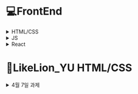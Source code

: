 # 💻FrontEnd
<details>

<summary>HTML/CSS</summary>
<div markdown="1">
 
### 🔥 태그
**Box**

---

`header` `section` `footer` `article` `nav` `div` `aside` `span` `main` `form` .
 
 **Item**

---

`a` `button` `input` `label` `img` `video` `audio` `map` `canvas` `table`
 
 **태그**는 **박스(box)** 또는 **아이템(item)** 2가지로 분류할 수 있다.

- `Box` : 아이템을 어떻게 배치할지 나누어주는 태그
- `Item` : 사용자들에게 보여지는 태그
   - `Block` : 한 줄에 한 개만 배치
   - `Inline` : 한 줄에 여러 개 배치
 ---
 
 ### ⭐블록 요소 (Block Element)
 
 ![image](https://user-images.githubusercontent.com/97418768/173006109-96782c82-bb24-48d5-ad61-f977221b89e4.png)

 - 가로폭 전체의 넓이를 가지는 직사각형 형태이며 `width`, `height`, `margin`, `padding` 등으로 레이아웃을 수정할 수 있다.
- 블록 요소 다음에는 줄바꿈이 이루어진다.
- css에서 `display:block` 으로 블록을 변경할 수 있다.
    
    ```css
    div {
    	display : block;
    }
    ```
    
- 블록 요소인 태그 종류
    
    `article` `aside` `div` `footer` `form` `h1` `h2` `h3` `h4` `h5` `h6` `header` `p` `section` `table` `ul` 등.
	
 ---
 
 ### ⭐인라인 요소 (Inline Element)

 ![image](https://user-images.githubusercontent.com/97418768/173202257-f52ac463-7ab9-4cef-afc3-82efe37a1017.png)

- 컨텐츠가 끝나는 지점까지를 넓이로 가지게 된다.
- 임의로 `width`, `height`로 변형을 줄 수가 없다.
- 인라인 요소는 `line-height`로 줄의 높낮이를 조절할 수 있고, `text-align`으로 텍스트의 중앙, 좌, 우측 정렬을 할 수 있다.
- 인라인 요소 다음에는 줄바꿈이 없고 우측으로 바로 이어서 표시된다.
- css에서 `display:inline`으로 인라인으로 변경할 수 있다.
    
    ```css
    div {
    	display : inline;
    }
    ```
    
- 인라인 블록인 태그 종류
    
    `a` `br` `button` `em` `i` `img` `input` `label` `select` `span` `strong` `textarea` 등
    
---
 
 ### ⭐태깅을 이용한 웹 구조화 (마크업)

웹사이트에 배치를 정하는 태그가 있다. 해당 태그들을 이용하면 웹사이트의 구조를 짤 수 있다.
 
 ![image](https://user-images.githubusercontent.com/97418768/173343489-a41a37c4-a589-4ba9-85bc-ed3ff9bafcbc.png)
---
 ### ⭐자주 사용하는 태그

`div` `span` : 아이템들을 묶어서 스타일링할 때 주로 사용

`div` : block level의 태그

`span` : inline level의 태그

`article` : 여러가지 아이템들을 재사용 가능하도록 그룹화해 놓은 것

`p` : 문단을 정의

`b` : 볼드체

`ol` : 번호가 있는 리스트

`ul` : 번호가 없는 리스트
 
---
 ### ⭐form

- 사용자로부터 데이터를 받아야하는 경우 사용되는 요소이다.

- 폼 요소는 서버에 데이터를 전달하기 위해 사용한다.

```html
<form action="" method="">
	...
</form>
```

`input` : 내용이 없는 빈 요소이며 type 속성을 통해 여러 종류의 입력 양식으로 나타낼 수 있다.

```html
<!-- 단순한 텍스트 입력 -->
<input type="text">

<!-- 공개할 수 없는 내용 입력 -->
<input type="password">

<!-- 라디오 버튼(중복 선택 불가능) -->
<input type="radio">

<!-- 체크박스(중복 선택 가능) -->
<input type="checkbox">

<!-- 파일을 서버에 올릴 때 사용 -->
<input type="file">

<!-- 버튼(클릭) -->
<input type="submit">
<input type="reset">
<input type="button">
```

`select` : 몇 개의 선택지를 리스트 형태로 노출하고 그 중 하나를 선택할 수 있게 하는 태그

```html
<select>
	<option>대연</option>
	<option>나원</option>
	<option>주원</option>
	...
</select>
```

`textarea` : 여러줄의 텍스트를 입력할 때 사용

```html
<textarea rows="5" cols="30"></textarea>
```

`button` : submit, reset, button 3가지의 타입

```html
<button type="submit|reset|button">버튼<button>
```

`label` : form 요소의 이름과 form 요소를 명시적으로 연결시켜주기 위해 사용

- form 요소의 id 속성값과 `<label>`의 for 속성값을 같게 적어주어야 한다.

```html
<label for="name">이름</label> : <input type="text" id="name">
```
 </div>
</details>
	
<details>

<summary>JS</summary>
<div markdown="2">
 
### 🔥 다양한 라이브러리

자바스크립트 언어를 이용해 만든 `React`, `Angular`, `View.js` 같은 프레임워크나 `jQuery` 같은 라이브러리도 있습니다.

<details>

<summary>라이브러리와 프레임워크의 차이</summary>
<div markdown="1">
    
| 라이브러리 | 개발자가 개발하는데 필요한 것들을 모아둔 도구들 <br> ex. 미리 작성된 코드, 변수, 함수, 클래스 |
| :---: | :----: |
| 프레임워크 | 개발 시 필수적인 코드, 알고리즘, 데이터베이스 연동 등과 같은  기능을 위해 어느 정도의 뼈대를 제공해주는 것 <br> 개발자는 그 뼈대 위에 코드를 작성하여 애플리케이션을 완성 |

</div>
</details>

### 제어의 역전

![image](https://user-images.githubusercontent.com/97418768/174070043-67e18781-b898-443b-9459-27d5132f24d0.png)
	
![image](https://user-images.githubusercontent.com/97418768/174070074-ec94f921-f132-4097-85a0-5a915bb610b9.png)

---

### 1️⃣  간단한 자바스크립트 예제 (클릭해서 색 변경)
```html
<!DOCTYPE html>
<html lang="en">
<head>
    <meta charset="UTF-8">
    <meta http-equiv="X-UA-Compatible" content="IE=edge">
    <meta name="viewport" content="width=device-width, initial-scale=1.0">
    <title>Document</title>
    <style>
        *:hover{
            cursor: default;
        }
    </style>
</head>
<body>
    <h1 id="heading">자바스크립트</h1>
    <p id="text">클릭해보세요!</p>

    <script src="http://code.jquery.com/jquery-1.11.2.min.js"></script>
<script> //jquary

    //자바스크립트를 클릭했을 때 색깔이 변하게
    //const heading = document.querySelector("#heading") //.은 클래스, #은 id
    //heading.addEventListener('click',()=>{
    //    heading.style.color='red';
    //})

    $('h1#heading').click(function(){
        $(this).css('color','red');
    });


</script>
<!-- 요소에 id 속성이 있으면 위치에 상관없이 메서드 
document.getElementById(id)를 이용해 접근할 수 있다. -->

<div id="elem">
    <div id="elem-content">Element</div>
  </div>
  
  <script>
    let elemtext = document.getElementById('elem');

    elemtext.style.textAlign="center";
  </script>


  <!-- elem.querySelectorAll(css)은 요소검색 메서드이다. 
elem의 자식 요소 중 주어진 CSS 선택자에 대응하는 요소 모두를 반환한다.-->

<ul>
    <li>1-1</li>
    <li>1-2</li>
  </ul>
  <ul>
    <li>2-1</li>
    <li>2-2</li>
  </ul>
  <script>
    let elements = document.querySelectorAll('ul > li:last-child');
  
    for (let elem of elements) {
      alert(elem.innerHTML); 
    }
  </script>
  

</body>
</html>
```
---
	
### 2️⃣  자바스크립트 기초 (ES6)

**🔥 변수** 

자바스크립트는 `var`, `const`, `let` 의 변수 선언을 지원합니다.

<aside>
❓ `**var` 은 쓰시지 않는 걸 추천드립니다!** 

왜인지 궁금하시다면 먼저 검색해보셔도 좋습니다!  정답은 강의 시간에 알려드릴게요

</aside>

그렇다면 `const`와 `let`에 대해 알아야겠죠.

`const`는 재할당이 가능하지 않고, `let`은 재할당이 가능합니다. 

앞으로 JS로 변수를 선언하실 때에는 `const`, `let`을 사용해주세요!

```jsx
const FOO = 123;
FOO = 456; // TypeError

let foo = 123;
foo = 456;
```

<details>

<summary>토글</summary>
<div markdown="1">

### **스코프**

- 변수의 유효범위 혹은 생존 범위

- `var` 키워드는 함수 수준의 범위를 가진다

- `const`, `let`은 블럭 수준 범위

- 보통 프로그래밍 언어의 경우 if문 블럭 안에서 변수를 선언하면 해당 블럭 안에서만 유지되지만 자바스크립트는 그렇지 않다

```jsx
var name = "Kim Jihye";

function showName(){
	var name = "Kim DaeYeon";
	if(true){
		var name = "김대연";
		console.log(name);
	}
	console.log(name);
}

showName();

console.log(name);
```

<details>

<summary>답</summary>
<div markdown="1">
김대연<br> 
김대연<br> 
Kim jihye<br>
 </div>
</details>
	

### **호이스팅**

- 변수 선언과 함수 선언을 끌어올림

```jsx
console.log(a());
console.log(b());
console.log(c());

function a(){
	return 'a';
}

var b = function fb(){
	return 'fb';
}

var c = function fc(){
	return 'fc';
}
```
<details>

<summary>실제 컴파일</summary>
<div markdown="1">

```jsx
function a(){
	reutrn 'a';
}

var b;
var c;

console.log(a());
console.log(b());
console.log(c());

b = function fb(){
	return 'fb';
}

c = function fc(){
	return 'fc';
}
```
    </div>
  </details>
	
 </div>
</details>

**🔥  화살표 함수**

```jsx
// ES5
let foo = function(){
	console.log("foo");
}

// ES6
let foo = () => console.log("foo");
```

https://velog.io/@ki_blank/JavaScript-%ED%99%94%EC%82%B4%ED%91%9C-%ED%95%A8%EC%88%98Arrow-function

---	
	
### 3️⃣  동물 테스트를 만들어보자 (복붙)

오늘은 HTML, CSS에서는 관심을 끄고 **JS**만 집중적으로 볼 것이기 때문에 다른 내용을 미리 제공해드립니다!

`index.html` `style.css` `script.js` 파일을 만들어 아래 내용을 복붙해주세요

- index.html
    
    ```html
    <!DOCTYPE html>
    <html lang="ko">
    <head>
        <meta charset="UTF-8">
        <meta http-equiv="X-UA-Compatible" content="IE=edge">
        <meta name="viewport" content="width=device-width, initial-scale=1.0">
        <title>세렝게티</title>
    
        <!-- css -->
        <link href="https://cdn.jsdelivr.net/npm/bootstrap@5.1.3/dist/css/bootstrap.min.css" rel="stylesheet" integrity="sha384-1BmE4kWBq78iYhFldvKuhfTAU6auU8tT94WrHftjDbrCEXSU1oBoqyl2QvZ6jIW3" crossorigin="anonymous">
        <link rel="stylesheet" href="style.css">
    </head>
    <body class="container">
        <div class="cont title-container">
            <h1>세렝게티 동물 테스트</h1>
            <button id="startBtn" class="btn btn-primary">시작하기</button>
        </div>
    
        <div class="cont question-container bg-light">
            <div class="progress mt-5">
                <div class="progress-bar" role="progressbar" style="width: calc(100/12*1%)"></div>
            </div>
            <h3 id="question" class="mt-5">질문</h3>
            <p id="type">EI</p>
            <button id="a" class="btn btn-dark">1</button>
            <button id="b" class="btn btn-dark">2</button>
        </div>
        <div class="cont result-container bg-danger">
            <h3 id="mbti">MBTI</h3>
            <p id="explain">설명</p>
            <img id="result-img" src="" alt="">
    
        </div>
    
        <div class="score-container">
            <input id="EI" type="text" class="input" value="0">
            <input id="SN" type="text" class="input" value="0">
            <input id="TF" type="text" class="input" value="0">
            <input id="JP" type="text" class="input" value="0">
        </div>
    
        <!-- js -->
        <script src="https://code.jquery.com/jquery-3.5.1.slim.min.js" integrity="sha384-DfXdz2htPH0lsSSs5nCTpuj/zy4C+OGpamoFVy38MVBnE+IbbVYUew+OrCXaRkfj" crossorigin="anonymous"></script>
        <script src="https://cdn.jsdelivr.net/npm/bootstrap@4.5.3/dist/js/bootstrap.bundle.min.js" integrity="sha384-ho+j7jyWK8fNQe+A12Hb8AhRq26LrZ/JpcUGGOn+Y7RsweNrtN/tE3MoK7ZeZDyx" crossorigin="anonymous"></script>
        <script type="text/javascript" src="script.js"></script>
    </body>
    </html>
    ```
    
- style.css
    
    ```css
    body{
        width : 100vw;
        height : 100vh;
        display: flex;
    }
    .cont{
        width : 100%;
        height : 100%;
        display: flex;
        flex-direction: column;
        text-align: center;
    }
    
    .title-container{
        margin: auto;
        background-color: gray;
        display:flex;
        flex-direction: column;
        justify-content: center;
        align-items: center;
    }
    
    .question-container{   
        display: none;
    }
    
    .btn{
        width : 300px;
        margin : 10px;
    }
    
    .score-container{
        position:absolute;
        display: flex;
        flex-direction: column;
        bottom: 5%;
        display: none;
    }
    
    .result-container{
        display: none;
    }
    
    #result-img{
        width : 50%;
    }
    
    #type{
        display: none;
    }
    ```
    
- script.js
    
    ```jsx
    const titleContainer = document.querySelector(".title-container");
    const titleBtn = document.querySelector("#startBtn");
    const questionContainer = document.querySelector('.question-container');
    const question = document.querySelector('#question');
    const type = document.querySelector('#type');
    const aBtn = document.querySelector("#a");
    const bBtn = document.querySelector('#b');
    const EI = document.querySelector('#EI');
    const SN = document.querySelector('#SN');
    const TF = document.querySelector("#TF");
    const JS = document.querySelector("#JP");
    const pro = document.querySelector('.progress-bar');
    const MBTI = document.querySelector('#mbti');
    const explain = document.querySelector('#explain');
    const image = document.querySelector('#result-img');
    const resultContainer = document.querySelector('.result-container');
    
    const q = {
        1: {
            "title": "문제 1번", 
            "type": "EI", 
            "A": "E", 
            "B": "I"
        },
        2: {"title": "문제 2번", "type": "EI", "A": "E", "B": "I"},
        3: {"title": "문제 3번", "type": "EI", "A": "E", "B": "I"},
        4: {"title": "문제 4번", "type": "SN", "A": "S", "B": "N"},
        5: {"title": "문제 5번", "type": "SN", "A": "S", "B": "N"},
        6: {"title": "문제 6번", "type": "SN", "A": "S", "B": "N"},
        7: {"title": "문제 7번", "type": "TF", "A": "T", "B": "F"},
        8: {"title": "문제 8번", "type": "TF", "A": "T", "B": "F"},
        9: {"title": "문제 9번", "type": "TF", "A": "T", "B": "F"},
        10: {"title": "문제 10번", "type": "JP", "A": "J", "B": "P"},
        11: {"title": "문제 11번", "type": "JP", "A": "J", "B": "P"},
        12: {"title": "문제 12번", "type": "JP", "A": "J", "B": "P"}
    }
    const result = {
        "ISTJ": {
            "animal": "하마", 
            "explain": "하마 설명", 
            "img": "lion.jpg"
        },
        "ISFJ": {"animal": "부엉이", "explain": "부엉이 설명", "img": "lion.jpg"},
        "INFJ": {"animal": "물소", "explain": "물소 설명", "img": "lion.jpg"},
        "INTJ": {"animal": "치타", "explain": "치타 설명", "img": "lion.jpg"},
        "ISTP": {"animal": "나무늘보", "explain": "나무늘보 설명", "img": "lion.jpg"},
        "ISFP": {"animal": "거북이", "explain": "거북이 설명", "img": "lion.jpg"},
        "INFP": {"animal": "코끼리", "explain": "코끼리 설명", "img": "lion.jpg"},
        "INTP": {"animal": "침팬지", "explain": "침팬지 설명", "img": "lion.jpg"},
        "ESTP": {"animal": "악어", "explain": "악어 설명", "img": "lion.jpg"},
        "ESFP": {"animal": "미어캣", "explain": "미어캣 설명", "img": "lion.jpg"},
        "ENFP": {"animal": "멋쟁이 사자", "explain": "멋쟁이 사자 설명", "img": "lion.jpg"},
        "ENTP": {"animal": "태양새", "explain": "태양새 설명", "img": "lion.jpg"},
        "ESTJ": {"animal": "기린", "explain": "기린 설명", "img": "lion.jpg"},
        "ESFJ": {"animal": "고릴라", "explain": "고릴라 설명", "img": "lion.jpg"},
        "ENFJ": {"animal": "카피바라", "explain": "카피바라 설명", "img": "lion.jpg"},
        "ENTJ": {"animal": "호랑이", "explain": "호랑이 설명", "img": "lion.jpg"}
    }
    
    let num = 1;
    
    // 여기까지만 사전 제공
    ```
    
    ```jsx
    const titleContainer = document.querySelector(".title-container");
    const titleBtn = document.querySelector("#startBtn");
    const questionContainer = document.querySelector('.question-container');
    const question = document.querySelector('#question');
    const type = document.querySelector('#type');
    const aBtn = document.querySelector("#a");
    const bBtn = document.querySelector('#b');
    const EI = document.querySelector('#EI');
    const SN = document.querySelector('#SN');
    const TF = document.querySelector("#TF");
    const JS = document.querySelector("#JP");
    const pro = document.querySelector('.progress-bar');
    const MBTI = document.querySelector('#mbti');
    const explain = document.querySelector('#explain');
    const image = document.querySelector('#result-img');
    const resultContainer = document.querySelector('.result-container');
    
    const q = {
        1: {
            "title": "문제 1번", 
            "type": "EI", 
            "A": "E", 
            "B": "I"
        },
        2: {"title": "문제 2번", "type": "EI", "A": "E", "B": "I"},
        3: {"title": "문제 3번", "type": "EI", "A": "E", "B": "I"},
        4: {"title": "문제 4번", "type": "SN", "A": "S", "B": "N"},
        5: {"title": "문제 5번", "type": "SN", "A": "S", "B": "N"},
        6: {"title": "문제 6번", "type": "SN", "A": "S", "B": "N"},
        7: {"title": "문제 7번", "type": "TF", "A": "T", "B": "F"},
        8: {"title": "문제 8번", "type": "TF", "A": "T", "B": "F"},
        9: {"title": "문제 9번", "type": "TF", "A": "T", "B": "F"},
        10: {"title": "문제 10번", "type": "JP", "A": "J", "B": "P"},
        11: {"title": "문제 11번", "type": "JP", "A": "J", "B": "P"},
        12: {"title": "문제 12번", "type": "JP", "A": "J", "B": "P"}
    }
    const result = {
        "ISTJ": {
            "animal": "하마", 
            "explain": "하마 설명", 
            "img": "lion.jpg"
        },
        "ISFJ": {"animal": "부엉이", "explain": "부엉이 설명", "img": "lion.jpg"},
        "INFJ": {"animal": "물소", "explain": "물소 설명", "img": "lion.jpg"},
        "INTJ": {"animal": "치타", "explain": "치타 설명", "img": "lion.jpg"},
        "ISTP": {"animal": "나무늘보", "explain": "나무늘보 설명", "img": "lion.jpg"},
        "ISFP": {"animal": "거북이", "explain": "거북이 설명", "img": "lion.jpg"},
        "INFP": {"animal": "코끼리", "explain": "코끼리 설명", "img": "lion.jpg"},
        "INTP": {"animal": "침팬지", "explain": "침팬지 설명", "img": "lion.jpg"},
        "ESTP": {"animal": "악어", "explain": "악어 설명", "img": "lion.jpg"},
        "ESFP": {"animal": "미어캣", "explain": "미어캣 설명", "img": "lion.jpg"},
        "ENFP": {"animal": "멋쟁이 사자", "explain": "멋쟁이 사자 설명", "img": "lion.jpg"},
        "ENTP": {"animal": "태양새", "explain": "태양새 설명", "img": "lion.jpg"},
        "ESTJ": {"animal": "기린", "explain": "기린 설명", "img": "lion.jpg"},
        "ESFJ": {"animal": "고릴라", "explain": "고릴라 설명", "img": "lion.jpg"},
        "ENFJ": {"animal": "카피바라", "explain": "카피바라 설명", "img": "lion.jpg"},
        "ENTJ": {
            "animal": "호랑이", 
            "explain": "호랑이 설명", 
            "img": "lion.jpg"
        }
    }
    
    let num = 1;
    let mbti = '';
    
    // 여기까지만 사전 제공
    
    titleBtn.addEventListener('click', ()=>{
        titleContainer.style.display = 'none';
        questionContainer.style.display = 'block';
        updateQuestion();
    });
    
    aBtn.addEventListener('click', ()=>{
        switch(type.innerHTML){
            case 'EI' :
                let e = parseInt(EI.value);
                EI.setAttribute('value', e+1);
                break;
            case 'SN':
                let s = parseInt(SN.value);
                SN.setAttribute('value', s+1);
                break;
            case 'TF':
                let t = parseInt(TF.value);
                TF.setAttribute('value', t+1);
                break;
            case 'JP':
                let j = parseInt(JP.value);
                JP.setAttribute('value', j+1);
                break;
        }
        updateQuestion();
    });
    
    bBtn.addEventListener('click', ()=>{
        updateQuestion();
    });
    
    function updateQuestion(){
        if(num == 13){
            questionContainer.style.display = 'none';
            resultContainer.style.display = 'block';
    
            (EI.value > 2 ? mbti+='E' : mbti+='I');
            (SN.value > 2 ? mbti+='S' : mbti+='N');
            (TF.value > 2 ? mbti+='T' : mbti+='F');
            (JP.value > 2 ? mbti+='J' : mbti+='P');
    
            MBTI.innerHTML = mbti;
            explain.innerHTML = result[mbti].explain;
            image.setAttribute('src', result[mbti].img);
    
            // if(EI.value > 2){
            //     mbti += 'E';
            // }
            // else{
            //     mbti += 'I';
            // }
        }
        else{
            pro.setAttribute('style', `width : calc(100/12*${num}%);`);
            question.innerHTML = q[num].title;
            type.innerHTML = q[num].type;
            aBtn.innerHTML = q[num].A;
            bBtn.innerHTML = q[num].B;
            num++;
        }
    }
    ```
 </div>
</details>

<details>

<summary>React</summary>
<div markdown="3">

<detail>
	
<summary>ES6</summary>
<div markdown="1">
	
### 0️⃣  가변 변수와 불변 변수

가변 변수를 위한 `let` 키워드, 값을 수정할 수 없는 불변 변수를 위한 `const` 키워드를 사용합니다.

**가변 변수**는 변수를 읽거나 수정할 수 있습니다.

```jsx
// 가변 변수 let

let num = -1;
num = num * 3;

let str = '이건 문자';
str = '다른 문자';

let arr = [];
arr [ 1,2,3,];

let obj = {};
obj = { name : '새로운 객체' };
```

**불변 변수**는 선언한 후 읽기만 가능합니다. 그런데 값을 다시 할당할 수 없는 것이지 값을 변경할 순 있습니다. 

하지만 불변 변수로 정의된 배열이나 객체를 내장 함수로 수정하는 것은 **무결성**을 해치는 일이므로 새로운 불변 변수를 만들어 새값을 할당해주는 방법으로 새로 정의해줘야 합니다.

가변 내장 함수(push, splice, pop, shift) < 무결정 내장 함수 < let

- `concat()`
- `slice()`

```jsx
// 불변 변수 const 

const num = 1;
num = 3; // TypeError

// const를 변경할 수 있는 경우
const arr2 = [];
arr2.push(1); // arr2 = [1];
arr2.splice(0,0,0); // arr2 = [0,1];
```
### 1️⃣  템플릿 문자열

**템플릿 문자열**은 문자열 안에 변수와 연산식을 혼합하여 사용합니다.

기존 자바스크립트는 문자열과 변수를 연결하기 위해서 병합 연산자(+)를 사용해야했습니다.

ES6부터는 템플릿 문자열을 도입해 **백틱(`)**으로 문자열을 표현합니다.

**특수 기호 $** 를 사용하여 변수를 포함할 수도 있습니다.

```jsx
const product = { name : '검정 반팔', price : '25000원' };

let message = '제품 ' + product.name + '의 가격은 ' + product.price + '입니다.'; // 이전

message = `제품 ${product.name}의 가격은 ${product.price}입니다.`; // ES6
```


### 2️⃣  전개 연산자 Spread Operator

**전개 연산자**는 나열형 자료를 추출하거나 연결할 때 사용합나디. 

사용 방법은 배열이나 객체, 변수명 앞에 **마침표 세 개 ...** 를 입력합니다.

중요한 점은 **배열, 객체, 함수 인자 표현식** 안에서만 사용해야하다는 것!

```jsx
// 배열

const arr1 = ['one', 'two'];
const arr2 = ['three', 'four'];

let arr3 = [ arr1[0], arr1[1], arr2[0], arr[1] ]; // 과거

arr3 = [ ...arr1, ...arr2 ]; // ES6

const [ one, two, three = 'empty', ...others ] = arr1;
// one = 'one' , two = 'two', three = 'empty' , others = []
```

```jsx
// 객체

let obj1 = { one : 1, two : 2, other : 0 };

let obj2 = { three : 3, four : 4, other : -1 };

let comb = { ...obj1, ... obj2 };
// comb = { one : 1, two : 2, three : 3, four : 4, other : -1 };

comb = { ...obj2, ...obj1 };
// comb = [ one : 1, two : 2, three : 3, four : 4, other : 0 };

let { other , others } = comb;
// other =  0
// others = { one : 1, two : 2, three : 3, four : 4 }
```

### 3️⃣  클래스

```jsx
function Shape(x,y){
	this.name = "Shape";
  this.move(x,y);
}

Shape.create = function(x,y) { return new Shape(x,y); };

Shape.prototype.move = function(x,y) {
	this.x = x;
	this.y = y;
}

// 혹은
Shape.prototype = {
	move : function(x,y) {
		this.x = x;
		this.y = y;
	}
};

var s = new Shape(0,0);
```

```jsx
class Shape {
	static create(x,y) { return new Shape(x,y); }
	name = "Shape";

  constructor(x,y) {
		this.move(x,y);
	}
	move(x,y){
		this.x = x;
		this.y = y;
	}
}

class Circle extends Shape{
	constructor(x,y,radius) {
		super(x,y);
		this.radius = radius;
	}
}
```

### 4️⃣  화살표 함수

**화살표 함수**는 **화살표 기호 ⇒** 로 함수를 선언합니다. 

```jsx
function func(name){
	return "안녕 " + name;
}

console.log(func('영희');

// 화살표 함수를 사용하면

const func = (name) => {
	return `안녕 ${name}`;
}

console.log(func('영희'));

// 함수 코드가 한 줄인 경우 아래처럼 {}와 return을 생략할수 있습니다.

const func = (name) => `안녕 ${name}`;

```


### 5️⃣  forEach()

주어진 함수를 배열 요소 각각에 대해 실행

```jsx
const arr = ['a', 'b', 'c' ];

arr.forEach(element => console.log(element));
```

### 6️⃣  map()

배열 내의 모든 요소 각각에 대하여 주어진 함수를 호출한 결과를 모아 새로운 배열을 반환

```jsx
const arr = [1,3,5,7];

const map = arr.map(x => x *2);

console.log(map);
```

### 7️⃣  reduce()

배열의 각 요소에 대해 주어진 리듀서 함수를 실행하고 하나의 결과값을 반환

```jsx
const arr = [1,3,5,7];

const initalValue = 0;

const sum = arr.reduce( (prev, curr) => prev + curr , initValue);

console.log(sum);
```

---
    </div>
</details>
	
</div>
</details>

# 📙LikeLion_YU HTML/CSS
 <details>

<summary>4월 7일 과제</summary>
<div markdown="1">
 
## 📝 CSS Flex(Flexible Box) 완벽 가이드
#### https://heropy.blog/2018/11/24/css-flexible-box/
 
 ### 🔷 float의 속성
 ![image](https://user-images.githubusercontent.com/97418768/164005368-f78e6e59-5c4a-4c6a-9b9e-9aa2320d09fa.png)

## 📝 Flexbox Froggy
#### http://flexboxfroggy.com/#ko

 ### ✅ justify-content :  요소들을 가로선 상에서 정렬
- flex-start: 요소들을 컨테이너의 왼쪽으로 정렬합니다.
- flex-end: 요소들을 컨테이너의 오른쪽으로 정렬합니다.
- center: 요소들을 컨테이너의 가운데로 정렬합니다.
- space-between: 요소들 사이에 동일한 간격을 둡니다.
- space-around: 요소들 주위에 동일한 간격을 둡니다.

 ### ✅ align-items : 요소들을 세로선 상에서 정렬
 - flex-start: 요소들을 컨테이너의 꼭대기로 정렬합니다.
 - flex-end: 요소들을 컨테이너의 바닥으로 정렬합니다.
 - center: 요소들을 컨테이너의 세로선 상의 가운데로 정렬합니다.
 - baseline: 요소들을 컨테이너의 시작 위치에 정렬합니다.
 - stretch: 요소들을 컨테이너에 맞도록 늘립니다.
 
 ### ✅ flex-direction : 컨테이너 안에서 요소들이 정렬해야 할 방향을 지정
 - row: 요소들을 텍스트의 방향과 동일하게 정렬합니다.
 - row-reverse: 요소들을 텍스트의 반대 방향으로 정렬합니다.
 - column: 요소들을 위에서 아래로 정렬합니다.
 - column-reverse: 요소들을 아래에서 위로 정렬합니다.
 
 ### ✅ order : Flex 요소의 순서를 지정
  - 기본값 : 0
  - 양수 및 음수로 변경 가능
 
  ### ✅ align-self :  align-items가 사용하는 값들을 인자로 받으며, 그 값들은 지정한 요소에만 적용
 - 개별 요소에 적용
 - flex-start: 요소들을 컨테이너의 꼭대기로 정렬합니다.
 - flex-end: 요소들을 컨테이너의 바닥으로 정렬합니다.
 - center: 요소들을 컨테이너의 세로선 상의 가운데로 정렬합니다.
 - baseline: 요소들을 컨테이너의 시작 위치에 정렬합니다.
 - stretch: 요소들을 컨테이너에 맞도록 늘립니다.
 
  ### ✅ flex-wrap : Flex 요소들을 한 줄 또는 여러 줄에 걸쳐 정렬
 - nowrap: 모든 요소들을 한 줄에 정렬합니다.
 - wrap: 요소들을 여러 줄에 걸쳐 정렬합니다.
 - wrap-reverse: 요소들을 여러 줄에 걸쳐 반대로 정렬합니다.
 
  ### ✅ flex-flow : flex-direction과 flex-wrap 두 속성의 값들을 인자로 받음(두 속성을 동시에 사용가능)
  - ex) flex-flow: row wrap;
 
  ### ✅ align-content : 세로선 상에 여분의 공간이 있는 경우 Flex 컨테이너 사이의 간격을 조절
 - flex-start: 여러 줄들을 컨테이너의 꼭대기에 정렬합니다.
 - flex-end: 여러 줄들을 컨테이너의 바닥에 정렬합니다.
 - center: 여러 줄들을 세로선 상의 가운데에 정렬합니다.
 - space-between: 여러 줄들 사이에 동일한 간격을 둡니다.
 - space-around: 여러 줄들 주위에 동일한 간격을 둡니다.
 - stretch: 여러 줄들을 컨테이너에 맞도록 늘립니다.
 
 
 </div>
</details>
